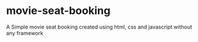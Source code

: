 # movie-seat-booking
A Simple movie seat booking created using html, css and javascript without any framework
